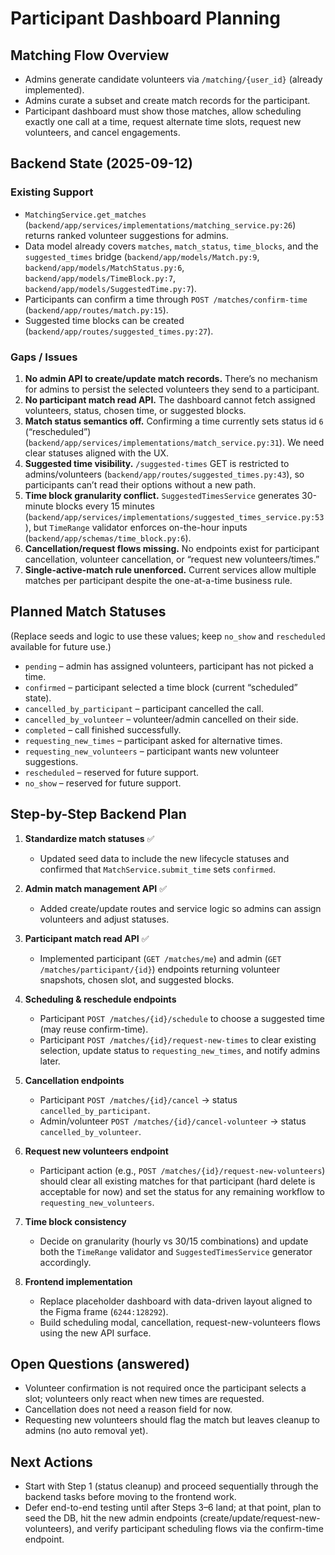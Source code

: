 # Participant Dashboard Planning

## Matching Flow Overview
- Admins generate candidate volunteers via `/matching/{user_id}` (already implemented).
- Admins curate a subset and create match records for the participant.
- Participant dashboard must show those matches, allow scheduling exactly one call at a time, request alternate time slots, request new volunteers, and cancel engagements.

## Backend State (2025-09-12)

### Existing Support
- `MatchingService.get_matches` (`backend/app/services/implementations/matching_service.py:26`) returns ranked volunteer suggestions for admins.
- Data model already covers `matches`, `match_status`, `time_blocks`, and the `suggested_times` bridge (`backend/app/models/Match.py:9`, `backend/app/models/MatchStatus.py:6`, `backend/app/models/TimeBlock.py:7`, `backend/app/models/SuggestedTime.py:7`).
- Participants can confirm a time through `POST /matches/confirm-time` (`backend/app/routes/match.py:15`).
- Suggested time blocks can be created (`backend/app/routes/suggested_times.py:27`).

### Gaps / Issues
1. **No admin API to create/update match records.** There’s no mechanism for admins to persist the selected volunteers they send to a participant.
2. **No participant match read API.** The dashboard cannot fetch assigned volunteers, status, chosen time, or suggested blocks.
3. **Match status semantics off.** Confirming a time currently sets status id `6` (“rescheduled”) (`backend/app/services/implementations/match_service.py:31`). We need clear statuses aligned with the UX.
4. **Suggested time visibility.** `/suggested-times` GET is restricted to admins/volunteers (`backend/app/routes/suggested_times.py:43`), so participants can’t read their options without a new path.
5. **Time block granularity conflict.** `SuggestedTimesService` generates 30-minute blocks every 15 minutes (`backend/app/services/implementations/suggested_times_service.py:53`), but `TimeRange` validator enforces on-the-hour inputs (`backend/app/schemas/time_block.py:6`).
6. **Cancellation/request flows missing.** No endpoints exist for participant cancellation, volunteer cancellation, or “request new volunteers/times.”
7. **Single-active-match rule unenforced.** Current services allow multiple matches per participant despite the one-at-a-time business rule.

## Planned Match Statuses
(Replace seeds and logic to use these values; keep `no_show` and `rescheduled` available for future use.)
- `pending` – admin has assigned volunteers, participant has not picked a time.
- `confirmed` – participant selected a time block (current “scheduled” state).
- `cancelled_by_participant` – participant cancelled the call.
- `cancelled_by_volunteer` – volunteer/admin cancelled on their side.
- `completed` – call finished successfully.
- `requesting_new_times` – participant asked for alternative times.
- `requesting_new_volunteers` – participant wants new volunteer suggestions.
- `rescheduled` – reserved for future support.
- `no_show` – reserved for future support.

## Step-by-Step Backend Plan
1. **Standardize match statuses** ✅
   - Updated seed data to include the new lifecycle statuses and confirmed that `MatchService.submit_time` sets `confirmed`.

2. **Admin match management API** ✅
   - Added create/update routes and service logic so admins can assign volunteers and adjust statuses.

3. **Participant match read API** ✅
   - Implemented participant (`GET /matches/me`) and admin (`GET /matches/participant/{id}`) endpoints returning volunteer snapshots, chosen slot, and suggested blocks.

4. **Scheduling & reschedule endpoints**
   - Participant `POST /matches/{id}/schedule` to choose a suggested time (may reuse confirm-time).
   - Participant `POST /matches/{id}/request-new-times` to clear existing selection, update status to `requesting_new_times`, and notify admins later.

5. **Cancellation endpoints**
   - Participant `POST /matches/{id}/cancel` -> status `cancelled_by_participant`.
   - Admin/volunteer `POST /matches/{id}/cancel-volunteer` -> status `cancelled_by_volunteer`.

6. **Request new volunteers endpoint**
   - Participant action (e.g., `POST /matches/{id}/request-new-volunteers`) should clear all existing matches for that participant (hard delete is acceptable for now) and set the status for any remaining workflow to `requesting_new_volunteers`.

7. **Time block consistency**
   - Decide on granularity (hourly vs 30/15 combinations) and update both the `TimeRange` validator and `SuggestedTimesService` generator accordingly.

8. **Frontend implementation**
   - Replace placeholder dashboard with data-driven layout aligned to the Figma frame (`6244:128292`).
   - Build scheduling modal, cancellation, request-new-volunteers flows using the new API surface.

## Open Questions (answered)
- Volunteer confirmation is not required once the participant selects a slot; volunteers only react when new times are requested.
- Cancellation does not need a reason field for now.
- Requesting new volunteers should flag the match but leaves cleanup to admins (no auto removal yet).

## Next Actions
- Start with Step 1 (status cleanup) and proceed sequentially through the backend tasks before moving to the frontend work.
- Defer end-to-end testing until after Steps 3–6 land; at that point, plan to seed the DB, hit the new admin endpoints (create/update/request-new-volunteers), and verify participant scheduling flows via the confirm-time endpoint.
